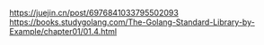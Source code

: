 https://juejin.cn/post/6976841033795502093
https://books.studygolang.com/The-Golang-Standard-Library-by-Example/chapter01/01.4.html
